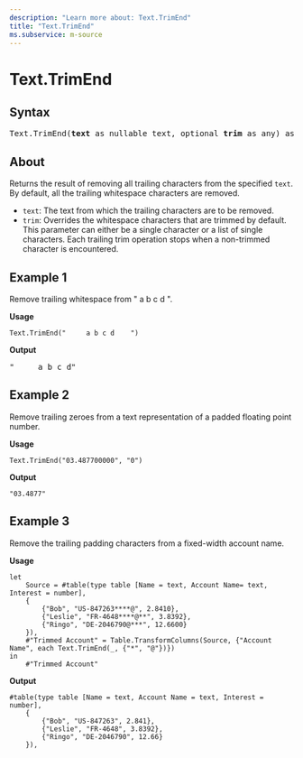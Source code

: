 ```yaml
---
description: "Learn more about: Text.TrimEnd"
title: "Text.TrimEnd"
ms.subservice: m-source
---
```

# Text.TrimEnd

## Syntax

<pre>
Text.TrimEnd(<b>text</b> as nullable text, optional <b>trim</b> as any) as nullable text
</pre>
  
## About

Returns the result of removing all trailing characters from the specified `text`. By default, all the trailing whitespace characters are removed.

* `text`: The text from which the trailing characters are to be removed.
* `trim`: Overrides the whitespace characters that are trimmed by default. This parameter can either be a single character or a list of single characters. Each trailing trim operation stops when a non-trimmed character is encountered.

## Example 1

Remove trailing whitespace from "     a b c d    ".

**Usage**

```powerquery-m
Text.TrimEnd("     a b c d    ")
```

**Output**

<pre>
"     a b c d"
</pre>

## Example 2

Remove trailing zeroes from a text representation of a padded floating point number.

**Usage**

```powerquery-m
Text.TrimEnd("03.487700000", "0")
```

**Output**

`"03.4877"`

## Example 3

Remove the trailing padding characters from a fixed-width account name.

**Usage**

```powerquery-m
let
    Source = #table(type table [Name = text, Account Name= text, Interest = number],
    {
        {"Bob", "US-847263****@", 2.8410},
        {"Leslie", "FR-4648****@**", 3.8392},
        {"Ringo", "DE-2046790@***", 12.6600}
    }),
    #"Trimmed Account" = Table.TransformColumns(Source, {"Account Name", each Text.TrimEnd(_, {"*", "@"})})
in
    #"Trimmed Account"
```

**Output**

```powerquery-m
#table(type table [Name = text, Account Name = text, Interest = number],
    {
        {"Bob", "US-847263", 2.841},
        {"Leslie", "FR-4648", 3.8392},
        {"Ringo", "DE-2046790", 12.66}
    }),

```
